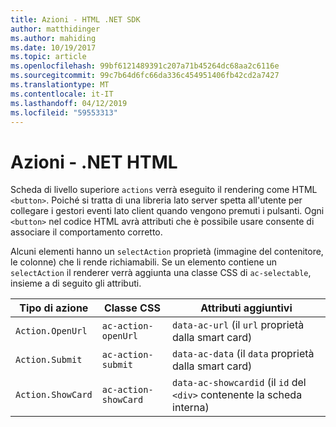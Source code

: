 ```yaml
---
title: Azioni - HTML .NET SDK
author: matthidinger
ms.author: mahiding
ms.date: 10/19/2017
ms.topic: article
ms.openlocfilehash: 99bf6121489391c207a71b45264dc68aa2c6116e
ms.sourcegitcommit: 99c7b64d6fc66da336c454951406fb42cd2a7427
ms.translationtype: MT
ms.contentlocale: it-IT
ms.lasthandoff: 04/12/2019
ms.locfileid: "59553313"
---
```

# <a name="actions---net-html"></a>Azioni - .NET HTML

Scheda di livello superiore `actions` verrà eseguito il rendering come HTML `<button>`. Poiché si tratta di una libreria lato server spetta all'utente per collegare i gestori eventi lato client quando vengono premuti i pulsanti. Ogni `<button>` nel codice HTML avrà attributi che è possibile usare consente di associare il comportamento corretto.

Alcuni elementi hanno un `selectAction` proprietà (immagine del contenitore, le colonne) che li rende richiamabili. Se un elemento contiene un `selectAction` il renderer verrà aggiunta una classe CSS di `ac-selectable`, insieme a di seguito gli attributi.

Tipo di azione | Classe CSS | Attributi aggiuntivi
---|---|---
`Action.OpenUrl` | `ac-action-openUrl` | `data-ac-url` (il `url` proprietà dalla smart card)
`Action.Submit` | `ac-action-submit` | `data-ac-data` (il `data` proprietà dalla smart card)
`Action.ShowCard` | `ac-action-showCard` | `data-ac-showcardid` (il `id` del `<div>` contenente la scheda interna)